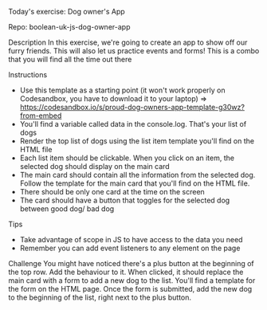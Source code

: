 Today's exercise: Dog owner's App

Repo: boolean-uk-js-dog-owner-app

Description
In this exercise, we're going to create an app to show off our furry friends. 
This will also let us practice events and forms! This is a combo that you will find all the time out there

Instructions
- Use this template as a starting point (it won't work properly on Codesandbox, you have to download it to your laptop) => https://codesandbox.io/s/proud-dog-owners-app-template-g30wz?from-embed
- You'll find a variable called data in the console.log. That's your list of dogs
- Render the top list of dogs using the list item template you'll find on the HTML file
- Each list item should be clickable. When you click on an item, the selected dog should display on the main card
- The main card should contain all the information from the selected dog. Follow the template for the main card that you'll find on the HTML file.
- There should be only one card at the time on the screen
- The card should have a button that toggles for the selected dog between good dog/ bad dog

Tips
- Take advantage of scope in JS to have access to the data you need
- Remember you can add event listeners to any element on the page

Challenge
You might have noticed there's a plus button at the beginning of the top row. Add the behaviour to it. When clicked, it should replace the main card with a form to add a new dog to the list. 
You'll find a template for the form on the HTML page. Once the form is submitted, add the new dog to the beginning of the list, right next to the plus button.